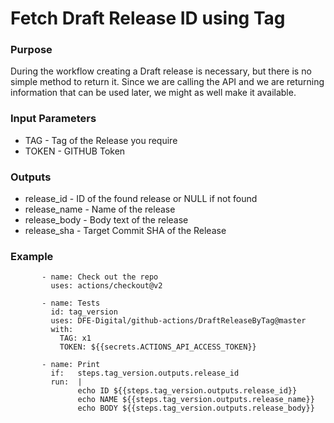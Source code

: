 # Fetch Draft Release ID using Tag

### Purpose
During the workflow creating a Draft release is necessary, but there is no simple method to return it.
Since we are calling the API and we are returning information that can be used later, we might as well 
make it available.

### Input Parameters
* TAG - Tag of the Release you require
* TOKEN - GITHUB Token 

### Outputs
* release_id - ID of the found release or NULL if not found
* release_name - Name of the release
* release_body - Body text of the release
* release_sha  - Target Commit SHA of the Release

### Example
```       
       - name: Check out the repo
         uses: actions/checkout@v2

       - name: Tests
         id: tag_version
         uses: DFE-Digital/github-actions/DraftReleaseByTag@master
         with:
           TAG: x1
           TOKEN: ${{secrets.ACTIONS_API_ACCESS_TOKEN}}
       
       - name: Print
         if:   steps.tag_version.outputs.release_id 
         run:  |
               echo ID ${{steps.tag_version.outputs.release_id}}
               echo NAME ${{steps.tag_version.outputs.release_name}}
               echo BODY ${{steps.tag_version.outputs.release_body}}

```
